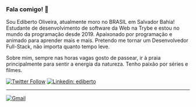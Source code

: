 ### Fala comigo! 👋

Sou Ediberto Oliveira, atualmente moro no BRASIL em Salvador Bahia!
Estudante de desenvolvimento de software da Web na Trybe e estou no mundo da programação desde 2019.
Apaixonado por programação e animado para aprender mais e mais.
Pretendo me tornar um Desenvolvedor Full-Stack, não importa quanto tempo leve.

Sobre mim, sempre nas horas vagas gosto de passear, ir à praia principalmente para sentir a energia da natureza. Tenho paixão por séries e filmes.

[![Twitter Follow](https://img.shields.io/twitter/follow/devEdiberto?style=social)](https://twitter.com/devediberto)
[![Linkedin: ediberto](https://img.shields.io/badge/-Linkedin-blue?style=flat-square&logo=Linkedin&logoColor=white&link=https://www.linkedin.com/in/edibertooliveira/)](https://www.linkedin.com/in/edibertooliveira/)

---

[![Gmail](https://img.icons8.com/color/48/000000/gmail.png)](mailto:edibertooliveira@aol.com)

